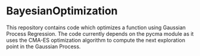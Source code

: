 # BayesianOptimization

This repository contains code which optimizes a function using Gaussian Process Regression. The code currently depends on the pycma module as it uses the CMA-ES optimization algorithm to compute the next exploration point in the Gaussian Process.
